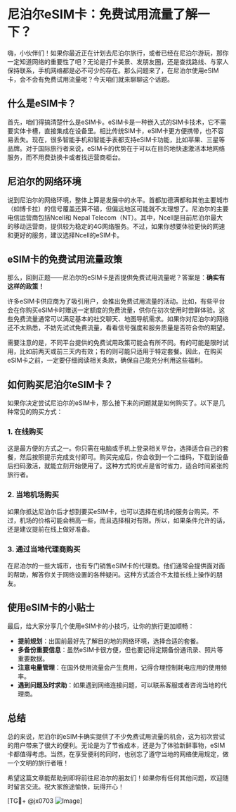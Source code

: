 # 尼泊尔eSIM卡：免费试用流量了解一下？

嗨，小伙伴们！如果你最近正在计划去尼泊尔旅行，或者已经在尼泊尔游玩，那你一定知道网络的重要性了吧？无论是打卡美景、发朋友圈，还是查找路线、与家人保持联系，手机网络都是必不可少的存在。那么问题来了，在尼泊尔使用eSIM卡，会不会有免费试用流量呢？今天咱们就来聊聊这个话题。

## 什么是eSIM卡？

首先，咱们得搞清楚什么是eSIM卡。eSIM卡是一种嵌入式的SIM卡技术，它不需要实体卡槽，直接集成在设备里。相比传统SIM卡，eSIM卡更方便携带，也不容易丢失。现在，很多智能手机和智能手表都支持eSIM卡功能，比如苹果、三星等品牌。对于国际旅行者来说，eSIM卡的优势在于可以在目的地快速激活本地网络服务，而不用费劲换卡或者找运营商柜台。

## 尼泊尔的网络环境

说到尼泊尔的网络环境，整体上算是发展中的水平。首都加德满都和其他主要城市（如博卡拉）的信号覆盖还算不错，但偏远地区可能就不太理想了。尼泊尔的主要电信运营商包括Ncell和 Nepal Telecom（NT）。其中，Ncell是目前尼泊尔最大的移动运营商，提供较为稳定的4G网络服务。不过，如果你想要体验更快的网速和更好的服务，建议选择Ncell的eSIM卡。

## eSIM卡的免费试用流量政策

那么，回到正题——尼泊尔的eSIM卡是否提供免费试用流量呢？答案是：**确实有这样的政策！**

许多eSIM卡供应商为了吸引用户，会推出免费试用流量的活动。比如，有些平台会在你购买eSIM卡时赠送一定额度的免费流量，供你在初次使用时尝鲜体验。这些免费流量通常可以满足基本的社交聊天、地图导航需求。如果你对尼泊尔的网络还不太熟悉，不妨先试试免费流量，看看信号强度和服务质量是否符合你的期望。

需要注意的是，不同平台提供的免费试用政策可能会有所不同。有的可能是限时试用，比如前两天或前三天内有效；有的则可能只适用于特定套餐。因此，在购买eSIM卡之前，一定要仔细阅读相关条款，确保自己能充分利用这些福利。

## 如何购买尼泊尔eSIM卡？

如果你决定尝试尼泊尔的eSIM卡，那么接下来的问题就是如何购买了。以下是几种常见的购买方式：

### 1. 在线购买

这是最方便的方式之一。你只需在电脑或手机上登录相关平台，选择适合自己的套餐，然后按照提示完成支付即可。购买完成后，你会收到一个二维码，下载到设备后扫码激活，就能立刻开始使用了。这种方式的优点是省时省力，适合时间紧张的旅行者。

### 2. 当地机场购买

如果你抵达尼泊尔后才想到要买eSIM卡，也可以选择在机场的服务台购买。不过，机场的价格可能会稍高一些，而且选择相对有限。所以，如果条件允许的话，还是建议提前在线上做好准备。

### 3. 通过当地代理商购买

在尼泊尔的一些大城市，也有专门销售eSIM卡的代理商。他们通常会提供面对面的帮助，解答你关于网络设置的各种疑问。这种方式适合不太擅长线上操作的朋友。

## 使用eSIM卡的小贴士

最后，给大家分享几个使用eSIM卡的小技巧，让你的旅行更加顺畅：

- **提前规划**：出国前最好先了解目的地的网络环境，选择合适的套餐。
- **多备份重要信息**：虽然eSIM卡很方便，但也要记得定期备份通讯录、照片等重要数据。
- **注意电量管理**：在国外使用流量会产生费用，记得合理控制耗电应用的使用频率。
- **遇到问题及时求助**：如果遇到网络连接问题，可以联系客服或者咨询当地的代理商。

## 总结

总的来说，尼泊尔的eSIM卡确实提供了不少免费试用流量的机会，这为初次尝试的用户带来了很大的便利。无论是为了节省成本，还是为了体验新鲜事物，eSIM卡都值得考虑。当然，在享受便利的同时，也别忘了遵守当地的网络使用规定，做一个文明的旅行者哦！

希望这篇文章能帮助到即将前往尼泊尔的朋友们！如果你有任何其他问题，欢迎随时留言交流。祝大家旅途愉快，玩得开心！

[TG💪+ @jx0703 ![Image](https://github.com/user-attachments/assets/dbca1d08-cadb-493c-b0ec-ad6f7a83f270)]
